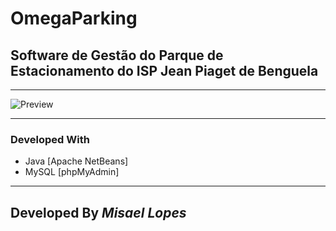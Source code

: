 # OmegaParking
<h2>Software de Gestão do Parque de Estacionamento do ISP Jean Piaget de Benguela</h2>
<hr>
<img src="https://user-images.githubusercontent.com/66078558/122154107-264fa900-ce5c-11eb-8624-4dd9b76e309f.png" alt="Preview">
<hr>
<h3>Developed With</h3>
<ul>
 <li>Java  [Apache NetBeans]</li>
 <li>MySQL [phpMyAdmin]</li>
</ul>
<hr>
<h2>Developed By <em>Misael Lopes</em></h2>
